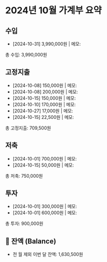 # 2024년 10월 가계부 요약

## 수입
- [2024-10-31] 3,990,000원 | 메모: 

총 수입: 3,990,000원

## 고정지출
- [2024-10-08] 150,000원 | 메모: 
- [2024-10-08] 200,000원 | 메모: 
- [2024-10-15] 150,000원 | 메모: 
- [2024-10-10] 170,000원 | 메모: 
- [2024-10-27] 17,000원 | 메모: 
- [2024-10-15] 22,500원 | 메모: 

총 고정지출: 709,500원

## 저축
- [2024-10-01] 700,000원 | 메모: 
- [2024-10-15] 50,000원 | 메모: 

총 저축: 750,000원

## 투자
- [2024-10-01] 300,000원 | 메모: 
- [2024-10-01] 600,000원 | 메모: 

총 투자: 900,000원

## 🔄 잔액 (Balance)
- 전 월 제외 이번 달 잔액: 1,630,500원
